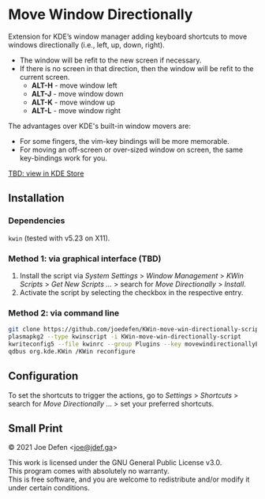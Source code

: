 # Move Window Directionally

Extension for KDE’s window manager adding keyboard shortcuts to move windows directionally
(i.e., left, up, down, right).

- The window will be refit to the new screen if necessary.
- If there is no screen in that direction, then the window will be refit to the current screen.
    - **ALT-H** - move window left
    - **ALT-J** - move window down
    - **ALT-K** - move window up
    - **ALT-L** - move window right

The advantages over KDE's built-in window movers are:
- For some fingers, the vim-key bindings will be more memorable.
- For moving an off-screen or over-sized window on screen, the same key-bindings work for you.

[TBD: view in KDE Store](https://store.kde.org/p/xxxxxxx)

## Installation

### Dependencies

`kwin` (tested with v5.23 on X11).

### Method 1: via graphical interface (TBD)

1. Install the script via *System Settings* > *Window Management* > *KWin Scripts* > *Get New Scripts …* > search for *Move Directionally* > *Install*.
2. Activate the script by selecting the checkbox in the respective entry.

### Method 2: via command line

```bash
git clone https://github.com/joedefen/KWin-move-win-directionally-script.git
plasmapkg2 --type kwinscript -i KWin-move-win-directionally-script
kwriteconfig5 --file kwinrc --group Plugins --key movewindirectionallyEnabled true
qdbus org.kde.KWin /KWin reconfigure
```

## Configuration

To set the shortcuts to trigger the actions, go to *Settings* > *Shortcuts* > search for *Move Directionally* … > set your preferred shortcuts.


## Small Print

© 2021 Joe Defen \<joe@jdef.ga\>

This work is licensed under the GNU General Public License v3.0.  
This program comes with absolutely no warranty.  
This is free software, and you are welcome to redistribute and/or modify it under certain conditions.  

